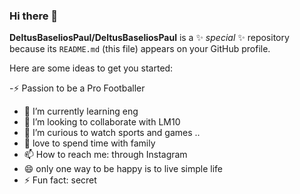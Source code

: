 ### Hi there 👋


**DeltusBaseliosPaul/DeltusBaseliosPaul** is a ✨ _special_ ✨ repository because its `README.md` (this file) appears on your GitHub profile.

Here are some ideas to get you started:

-⚡  Passion to be a Pro Footballer
- 🌱 I’m currently learning eng
- 👯 I’m looking to collaborate with LM10
- 🤔 I’m curious to watch sports and  games ..
- 💬 love to spend time with family
- 📫 How to reach me: through Instagram
- 😄 only one way to be happy is to live simple life
- ⚡ Fun fact: secret

